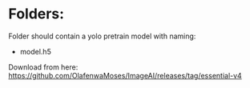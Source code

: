# Folders:
Folder should contain a yolo pretrain model with naming:
- model.h5

Download from here: https://github.com/OlafenwaMoses/ImageAI/releases/tag/essential-v4